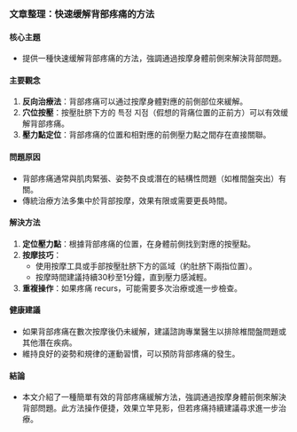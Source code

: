 ### 文章整理：快速缓解背部疼痛的方法

#### 核心主題
- 提供一種快速缓解背部疼痛的方法，強調通過按摩身體前側來解決背部問題。

#### 主要觀念
1. **反向治療法**：背部疼痛可以通过按摩身體對應的前側部位來緩解。
2. **穴位按壓**：按壓肚脐下方的 특정 지점（假想的背痛位置的正前方）可以有效缓解背部疼痛。
3. **壓力點定位**：背部疼痛的位置和相對應的前側壓力點之間存在直接關聯。

#### 問題原因
- 背部疼痛通常與肌肉緊張、姿勢不良或潛在的結構性問題（如椎間盤突出）有關。
- 傳統治療方法多集中於背部按摩，效果有限或需要更長時間。

#### 解決方法
1. **定位壓力點**：根據背部疼痛的位置，在身體前側找到對應的按壓點。
2. **按摩技巧**：
   - 使用按摩工具或手部按壓肚脐下方的區域（約肚脐下兩指位置）。
   - 按摩時間建議持續30秒至1分鐘，直到壓力感減輕。
3. **重複操作**：如果疼痛 recurs，可能需要多次治療或進一步檢查。

#### 健康建議
- 如果背部疼痛在數次按摩後仍未緩解，建議諮詢專業醫生以排除椎間盤問題或其他潛在疾病。
- 維持良好的姿勢和規律的運動習慣，可以預防背部疼痛的發生。

#### 結論
- 本文介紹了一種簡單有效的背部疼痛緩解方法，強調通過按摩身體前側來解決背部問題。此方法操作便捷，效果立竿見影，但若疼痛持續建議尋求進一步治療。